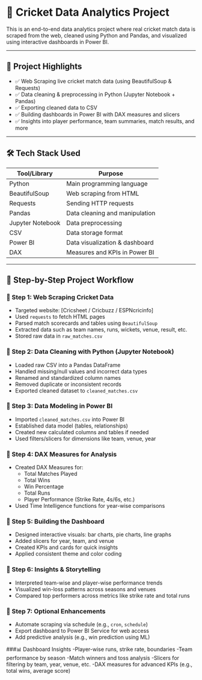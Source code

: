 # 🏏 Cricket Data Analytics Project

This is an end-to-end data analytics project where real cricket match data is scraped from the web, cleaned using Python and Pandas, and visualized using interactive dashboards in Power BI.

---

## 📌 Project Highlights

- ✅ Web Scraping live cricket match data (using BeautifulSoup & Requests)
- ✅ Data cleaning & preprocessing in Python (Jupyter Notebook + Pandas)
- ✅ Exporting cleaned data to CSV
- ✅ Building dashboards in Power BI with DAX measures and slicers
- ✅ Insights into player performance, team summaries, match results, and more

---

## 🛠️ Tech Stack Used

| Tool/Library     | Purpose                          |
|------------------|----------------------------------|
| Python           | Main programming language        |
| BeautifulSoup    | Web scraping from HTML           |
| Requests         | Sending HTTP requests             |
| Pandas           | Data cleaning and manipulation   |
| Jupyter Notebook | Data preprocessing               |
| CSV              | Data storage format              |
| Power BI         | Data visualization & dashboard   |
| DAX              | Measures and KPIs in Power BI    |

---

## 🧭 Step-by-Step Project Workflow

### 🔹 Step 1: Web Scraping Cricket Data
- Targeted website: [Cricsheet / Cricbuzz / ESPNcricinfo]
- Used `requests` to fetch HTML pages
- Parsed match scorecards and tables using `BeautifulSoup`
- Extracted data such as team names, runs, wickets, venue, result, etc.
- Stored raw data in `raw_matches.csv`

### 🔹 Step 2: Data Cleaning with Python (Jupyter Notebook)
- Loaded raw CSV into a Pandas DataFrame
- Handled missing/null values and incorrect data types
- Renamed and standardized column names
- Removed duplicate or inconsistent records
- Exported cleaned dataset to `cleaned_matches.csv`

### 🔹 Step 3: Data Modeling in Power BI
- Imported `cleaned_matches.csv` into Power BI
- Established data model (tables, relationships)
- Created new calculated columns and tables if needed
- Used filters/slicers for dimensions like team, venue, year

### 🔹 Step 4: DAX Measures for Analysis
- Created DAX Measures for:
  - Total Matches Played
  - Total Wins
  - Win Percentage
  - Total Runs
  - Player Performance (Strike Rate, 4s/6s, etc.)
- Used Time Intelligence functions for year-wise comparisons

### 🔹 Step 5: Building the Dashboard
- Designed interactive visuals: bar charts, pie charts, line graphs
- Added slicers for year, team, and venue
- Created KPIs and cards for quick insights
- Applied consistent theme and color coding

### 🔹 Step 6: Insights & Storytelling
- Interpreted team-wise and player-wise performance trends
- Visualized win-loss patterns across seasons and venues
- Compared top performers across metrics like strike rate and total runs

### 🔹 Step 7: Optional Enhancements
- Automate scraping via schedule (e.g., `cron`, `schedule`)
- Export dashboard to Power BI Service for web access
- Add predictive analysis (e.g., win prediction using ML)

###📊 Dashboard Insights
-Player-wise runs, strike rate, boundaries
-Team performance by season
-Match winners and toss analysis
-Slicers for filtering by team, year, venue, etc.
-DAX measures for advanced KPIs (e.g., total wins, average score)

